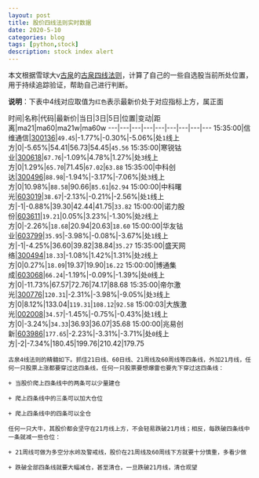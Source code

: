 ```yaml
---
layout: post
title: 股价四线法则实时数据
date: 2020-5-10
categories: blog
tags: [python,stock]
description: stock index alert
---
```



本文根据雪球大v[古泉](https://xueqiu.com/u/7148646888)的[古泉四线法则](https://xueqiu.com/7148646888/130498192)，计算了自己的一些自选股当前所处位置，用于持续追踪验证，帮助自己进行判断。

**说明**：下表中4线对应取值为`红色`表示最新价处于对应指标上方，属正面

时间|名称|代码|最新价|当日|3日|5日|位置|变动|距离|ma21|ma60|ma21w|ma60w
---|---|---|---|---|---|---|---|---
15:35:00|信维通信|[300136](https://xueqiu.com/S/SZ300136)|`49.45`|-1.77%|-0.30%|-5.06%|处`1`线上方|0|-5.65%|54.41|56.73|54.45|`45.56`
15:35:00|寒锐钴业|[300618](https://xueqiu.com/S/SZ300618)|`67.76`|-1.09%|4.78%|1.27%|处`3`线上方|0|1.29%|`65.70`|71.45|`67.02`|`63.88`
15:35:00|中科创达|[300496](https://xueqiu.com/S/SZ300496)|`88.98`|-1.94%|-3.17%|-7.06%|处`3`线上方|0|10.98%|`88.58`|90.66|`85.61`|`62.94`
15:00:00|中科曙光|[603019](https://xueqiu.com/S/SH603019)|`38.67`|-2.13%|-0.21%|-2.56%|处`1`线上方|-1|-0.88%|39.30|42.44|41.75|`33.82`
15:00:00|诺力股份|[603611](https://xueqiu.com/S/SH603611)|`19.21`|0.05%|3.23%|-1.30%|处`2`线上方|0|-2.26%|`18.68`|20.94|20.63|`18.60`
15:00:00|华友钴业|[603799](https://xueqiu.com/S/SH603799)|`35.95`|-3.98%|-0.08%|-3.67%|处`1`线上方|-1|-4.25%|36.60|39.82|38.84|`35.27`
15:35:00|盛天网络|[300494](https://xueqiu.com/S/SZ300494)|`18.33`|-1.08%|1.42%|1.31%|处`2`线上方|0|0.27%|`18.09`|19.37|19.90|`16.22`
15:00:00|博通集成|[603068](https://xueqiu.com/S/SH603068)|`66.24`|-1.19%|-0.09%|-1.39%|处`0`线上方|0|-11.73%|67.57|72.76|74.17|88.68
15:35:00|帝尔激光|[300776](https://xueqiu.com/S/SZ300776)|`120.31`|-2.31%|-3.98%|-9.05%|处`3`线上方|0|8.12%|133.04|`119.31`|`108.12`|`92.58`
15:00:03|大族激光|[002008](https://xueqiu.com/S/SZ002008)|`34.57`|-1.45%|-0.75%|-0.43%|处`1`线上方|0|-3.24%|`34.33`|36.93|36.07|35.68
15:00:00|兆易创新|[603986](https://xueqiu.com/S/SH603986)|`177.65`|-2.23%|-3.31%|-3.71%|处`0`线上方|-2|-7.34%|180.45|199.76|210.42|179.75

```
古泉4线法则的精髓如下。抓住21日线、60日线、21周线及60周线等四条线，外加21月线，任何一只股票上涨都要穿过这四条线，任何一只股票要想爆雷也要先下穿过这四条线：

+ 当股价爬上四条线中的两条可以少量建仓

+ 爬上四条线中的三条可以加大仓位

+ 爬上四条线中的四条可以全仓

任何一只大牛，其股价都会坚守在21月线上方，不会轻易跌破21月线；相反，每跌破四条线中一条就减一些仓位：

+ 21周线可做为多空分水岭及警戒线，股价在21周线及60周线下方就要十分慎重，多看少做

+ 跌破全部四条线就要大幅减仓，甚至清仓，一旦跌破21月线，清仓观望
```